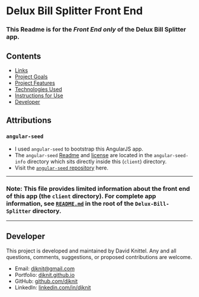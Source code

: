 # Delux Bill Splitter Front End

### This Readme is for the _Front End only_ of the Delux Bill Splitter app.

## Contents
* [Links](#links)
* [Project Goals](#project-goals)
* [Project Features](#project-features)
* [Technologies Used](#technologies-used)
* [Instructions for Use](#instructions-for-use)
* [Developer](#developer)

## Attributions

### `angular-seed`
* I used `angular-seed` to bootstrap this AngularJS app.  
* The `angular-seed` [Readme](./angular-seed-info/README.md) and [license](./angular-seed-info/LICENSE) are located in the `angular-seed-info` directory which sits directly inside this (`client`) directory.
* Visit the [`angular-seed` repository](https://github.com/angular/angular-seed) here.

***

### __Note:__ This file provides limited information about the front end of this app (the `client` directory).  For complete app information, see [`README.md`](../README.md) in the root of the `Delux-Bill-Splitter` directory.

***

## Developer
This project is developed and maintained by David Knittel. Any and all questions, comments, suggestions, or proposed contributions are welcome.
* Email: [djknit@gmail.com](mailto:djknit@gmail.com)
* Portfolio: [djknit.github.io](https://djknit.github.io/)
* GitHub: [github.com/djknit](https://github.com/djknit)
* LinkedIn: [linkedin.com/in/djknit](https://www.linkedin.com/in/djknit/)